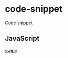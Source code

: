 # code-snippet

Code snippet

## JavaScript

[swipe](https://thetminnhtun.github.io/code-snippet/js/swipe/index.html)
